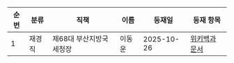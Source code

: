 | 순번 | 분류 | 직책 | 이름 | 등재일 | 등재 항목 | 
|------|------|------|------|------|------|
| 1 | 재경직 |제68대 부산지방국세청장 | 이동운 | 2025-10-26 | [위키백과 문서](https://ko.wikipedia.org/wiki/%EC%9D%B4%EB%8F%99%EC%9A%B4) |
